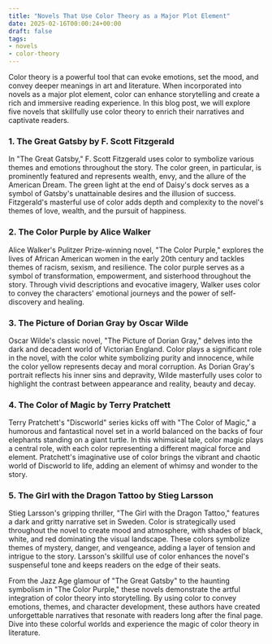 ```yaml
---
title: "Novels That Use Color Theory as a Major Plot Element"
date: 2025-02-16T00:00:24+00:00
draft: false
tags:
- novels
- color-theory
---
```


Color theory is a powerful tool that can evoke emotions, set the mood, and convey deeper meanings in art and literature. When incorporated into novels as a major plot element, color can enhance storytelling and create a rich and immersive reading experience. In this blog post, we will explore five novels that skillfully use color theory to enrich their narratives and captivate readers.

### 1. The Great Gatsby by F. Scott Fitzgerald

In "The Great Gatsby," F. Scott Fitzgerald uses color to symbolize various themes and emotions throughout the story. The color green, in particular, is prominently featured and represents wealth, envy, and the allure of the American Dream. The green light at the end of Daisy's dock serves as a symbol of Gatsby's unattainable desires and the illusion of success. Fitzgerald's masterful use of color adds depth and complexity to the novel's themes of love, wealth, and the pursuit of happiness.

### 2. The Color Purple by Alice Walker

Alice Walker's Pulitzer Prize-winning novel, "The Color Purple," explores the lives of African American women in the early 20th century and tackles themes of racism, sexism, and resilience. The color purple serves as a symbol of transformation, empowerment, and sisterhood throughout the story. Through vivid descriptions and evocative imagery, Walker uses color to convey the characters' emotional journeys and the power of self-discovery and healing.

### 3. The Picture of Dorian Gray by Oscar Wilde

Oscar Wilde's classic novel, "The Picture of Dorian Gray," delves into the dark and decadent world of Victorian England. Color plays a significant role in the novel, with the color white symbolizing purity and innocence, while the color yellow represents decay and moral corruption. As Dorian Gray's portrait reflects his inner sins and depravity, Wilde masterfully uses color to highlight the contrast between appearance and reality, beauty and decay.

### 4. The Color of Magic by Terry Pratchett

Terry Pratchett's "Discworld" series kicks off with "The Color of Magic," a humorous and fantastical novel set in a world balanced on the backs of four elephants standing on a giant turtle. In this whimsical tale, color magic plays a central role, with each color representing a different magical force and element. Pratchett's imaginative use of color brings the vibrant and chaotic world of Discworld to life, adding an element of whimsy and wonder to the story.

### 5. The Girl with the Dragon Tattoo by Stieg Larsson

Stieg Larsson's gripping thriller, "The Girl with the Dragon Tattoo," features a dark and gritty narrative set in Sweden. Color is strategically used throughout the novel to create mood and atmosphere, with shades of black, white, and red dominating the visual landscape. These colors symbolize themes of mystery, danger, and vengeance, adding a layer of tension and intrigue to the story. Larsson's skillful use of color enhances the novel's suspenseful tone and keeps readers on the edge of their seats.

From the Jazz Age glamour of "The Great Gatsby" to the haunting symbolism in "The Color Purple," these novels demonstrate the artful integration of color theory into storytelling. By using color to convey emotions, themes, and character development, these authors have created unforgettable narratives that resonate with readers long after the final page. Dive into these colorful worlds and experience the magic of color theory in literature.